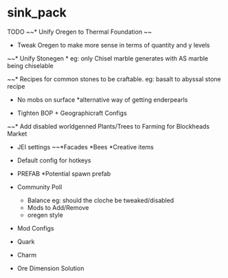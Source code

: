 # sink_pack

TODO
  ~~* Unify Oregen to Thermal Foundation ~~
  * Tweak Oregen to make more sense in terms of quantity and y levels
    
  ~~* Unify Stonegen
    * eg: only Chisel marble generates with AS marble being chiselable
  
 ~~* Recipes for common stones to be craftable. eg: basalt to abyssal stone recipe
  
  * No mobs on surface
    *alternative way of getting enderpearls
    
  * Tighten BOP + Geographicraft Configs
  
  ~~* Add disabled worldgenned Plants/Trees to Farming for Blockheads Market
  
  * JEI settings
    ~~*Facades
    *Bees
    *Creative items
  
  * Default config for hotkeys
  
  * PREFAB
    *Potential spawn prefab

  * Community Poll
    * Balance eg: should the cloche be tweaked/disabled
    * Mods to Add/Remove
    * oregen style
    
  * Mod Configs
   * Quark
   * Charm
  
  
  * Ore Dimension Solution
  
